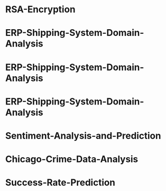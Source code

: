 # RSA-Encryption
# ERP-Shipping-System-Domain-Analysis
# ERP-Shipping-System-Domain-Analysis
# ERP-Shipping-System-Domain-Analysis
# Sentiment-Analysis-and-Prediction
# Chicago-Crime-Data-Analysis
# Success-Rate-Prediction
